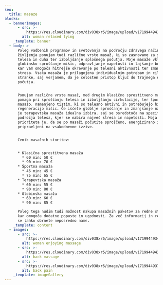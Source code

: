 ```yaml
---
seo:
  title: masaze
blocks:
  - bannerImages:
      - src: >-
          https://res.cloudinary.com/div038xr5/image/upload/v1719944941/zdrava-rutina/massages/heroimage0.774931001563386131_qxqwf7.jpg
        alt: woman relaxed lying
    _template: banner
  - body: >
      Poleg vadbenih programov in svetovanja na področju zdravega načina
      življenja ponujam tudi različne vrste masaž, ki so zasnovane za sprostitev
      telesa in duha ter izboljšanje splošnega počutja. Moje masaže vključujejo
      globinsko sproščanje mišic, odpravljanje napetosti in lajšanje bolečin,
      kar vam omogoča hitrejše okrevanje po telesni aktivnosti ter zmanjšanje
      stresa. Vsaka masaža je prilagojena individualnim potrebam in ciljem
      stranke, saj verjamem, da je celosten pristop ključ do trajnega dobrega
      počutja.


      Ponujam različne vrste masaž, med drugim klasično sprostitveno masažo, ki
      pomaga pri sproščanju telesa in izboljšanju cirkulacije, ter športno
      masažo, namenjeno tistim, ki so telesno aktivni in potrebujejo hitro
      regeneracijo mišic. Če iščete globlje sproščanje in zmanjšanje napetosti,
      je terapevtska masaža idealna izbira, saj se osredotoča na specifična
      področja telesa, kjer se nabira največ stresa in napetosti. Moja
      prioriteta je, da se po masaži počutite sproščeno, energizirano in
      pripravljeni na vsakodnevne izzive.


      Cenik masažnih storitev:


      * Klasična sprostitvena masaža
        * 60 min: 50 €
        * 90 min: 70 €
      * Športna masaža
        * 45 min: 45 €
        * 75 min: 65 €
      * Terapevtska masaža
        * 60 min: 55 €
        * 90 min: 80 €
      * Globinska masaža
        * 60 min: 60 €
        * 90 min: 85 €

      Poleg tega nudim tudi možnost nakupa masažnih paketov za redne stranke,
      kar omogoča dodatne popuste in ugodnosti. Za več informacij in rezervacije
      se lahko obrnete neposredno name.
    _template: content
  - images:
      - src: >-
          https://res.cloudinary.com/div038xr5/image/upload/v1719944934/zdrava-rutina/massages/Relaxed-lady-receiving-a-massa_copy_qxudru.jpg
        alt: woman enjoying massage
      - src: >-
          https://res.cloudinary.com/div038xr5/image/upload/v1719944943/zdrava-rutina/massages/33_5f5fe63a-3de3-44a8-bb96-dc3027a320a9_grande_zu18b8.png
        alt: back massage
      - src: >-
          https://res.cloudinary.com/div038xr5/image/upload/v1719944937/zdrava-rutina/massages/WellstarFitness-GettyImages-1143400985_ga06ml.jpg
        alt: back pain
    _template: imageGallery
---
```


